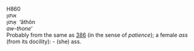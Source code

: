 H860  
אתון  
אָתוֹן ‎ ‘âthôn  
*aw-thone‘*  
Probably from the same as [386](h0386) (in the sense of *patience*); a
female *ass* (from its docility): - (she) ass.  
